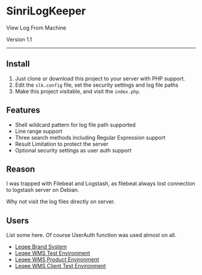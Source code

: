# SinriLogKeeper

View Log From Machine

Version 1.1

----

## Install

1. Just clone or download this project to your server with PHP support.
2. Edit the `slk.config` file, set the security settings and log file paths
3. Make this project visitable, and visit the `index.php`.

## Features

* Shell wildcard pattern for log file path supported
* Line range support
* Three search methods including Regular Expression support
* Result Limitation to protect the server
* Optional security settings as user auth support

## Reason

I was trapped with Filebeat and Logstash, as filebeat always lost connection to logstash server on Debian.

Why not visit the log files directly on server.

## Users

List some here. Of course UserAuth function was used almost on all.

* [Leqee Brand System](https://erpbrand.leqee.com/logs/SinriLogKeeper/)
* [Leqee WMS Test Environment](http://testwms-slk.leqeewechat.com/)
* [Leqee WMS Product Environment](http://wms.leqee.com/SinriLogKeeper/)
* [Leqee WMS Client Test Environment](http://testwmsclient-slk.leqeewechat.com/)

